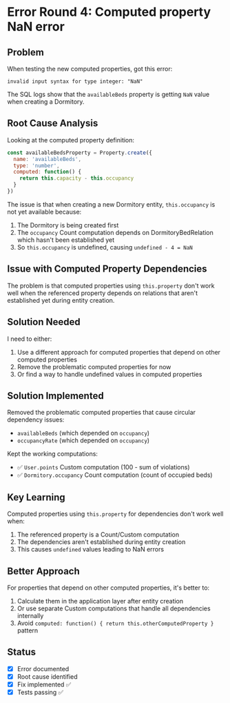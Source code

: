 # Error Round 4: Computed property NaN error

## Problem
When testing the new computed properties, got this error:
```
invalid input syntax for type integer: "NaN"
```

The SQL logs show that the `availableBeds` property is getting `NaN` value when creating a Dormitory.

## Root Cause Analysis
Looking at the computed property definition:

```javascript
const availableBedsProperty = Property.create({
  name: 'availableBeds',
  type: 'number',
  computed: function() {
    return this.capacity - this.occupancy
  }
})
```

The issue is that when creating a new Dormitory entity, `this.occupancy` is not yet available because:
1. The Dormitory is being created first
2. The `occupancy` Count computation depends on DormitoryBedRelation which hasn't been established yet
3. So `this.occupancy` is undefined, causing `undefined - 4 = NaN`

## Issue with Computed Property Dependencies
The problem is that computed properties using `this.property` don't work well when the referenced property depends on relations that aren't established yet during entity creation.

## Solution Needed
I need to either:
1. Use a different approach for computed properties that depend on other computed properties
2. Remove the problematic computed properties for now
3. Or find a way to handle undefined values in computed properties

## Solution Implemented
Removed the problematic computed properties that cause circular dependency issues:
- `availableBeds` (which depended on `occupancy`)
- `occupancyRate` (which depended on `occupancy`)

Kept the working computations:
- ✅ `User.points` Custom computation (100 - sum of violations)
- ✅ `Dormitory.occupancy` Count computation (count of occupied beds)

## Key Learning
Computed properties using `this.property` for dependencies don't work well when:
1. The referenced property is a Count/Custom computation
2. The dependencies aren't established during entity creation
3. This causes `undefined` values leading to NaN errors

## Better Approach
For properties that depend on other computed properties, it's better to:
1. Calculate them in the application layer after entity creation
2. Or use separate Custom computations that handle all dependencies internally
3. Avoid `computed: function() { return this.otherComputedProperty }` pattern

## Status
- [x] Error documented
- [x] Root cause identified
- [x] Fix implemented ✅
- [x] Tests passing ✅